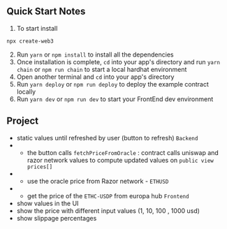 
## Quick Start Notes

1.  To start install

```bash
npx create-web3
```

2.  Run `yarn` or `npm install` to install all the dependencies
3.  Once installation is complete, `cd` into your app's directory and run `yarn chain` or `npm run chain` to start a local hardhat environment
4.  Open another terminal and `cd` into your app's directory
5.  Run `yarn deploy` or `npm run deploy` to deploy the example contract locally
6.  Run `yarn dev` or `npm run dev` to start your FrontEnd dev environment

## Project 
- static values until refreshed by user  (button to refresh)
`Backend`
- -  the button calls `fetchPriceFromOracle` : contract calls uniswap and razor network values to compute updated values on `public view prices[]`
- - use the oracle price from Razor network - `ETHUSD` 
- - get the price of the `ETHC-USDP` from europa hub 
`Frontend`
- show values in the UI 
- show the price with different input values (1, 10, 100 , 1000 usd)
- show slippage percentages 

